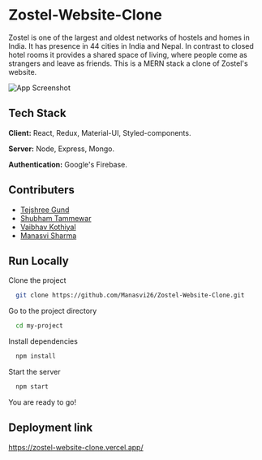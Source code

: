 # Zostel-Website-Clone

Zostel is one of the largest and oldest networks of hostels and homes in India. It has presence in 44 cities in India and Nepal. In contrast to closed hotel rooms it provides a shared space of living, where people come as strangers and leave as friends. This is a MERN stack a clone of Zostel's website.

![App Screenshot](https://www.google.com/url?sa=i&url=https%3A%2F%2Fwww.grabon.in%2Fzostel-coupons%2F&psig=AOvVaw0uFLx4H9bt7oZbz_NbBM_7&ust=1645968303606000&source=images&cd=vfe&ved=0CAsQjRxqFwoTCLit-PS7nfYCFQAAAAAdAAAAABAT)


## Tech Stack

**Client:** React, Redux, Material-UI, Styled-components.

**Server:** Node, Express, Mongo.

**Authentication:** Google's Firebase.


## Contributers

- [Tejshree Gund](https://github.com/tejshreebgund)
- [Shubham Tammewar](https://github.com/shubhamtammewar)
- [Vaibhav Kothiyal](https://github.com/vaibhavkothiyal)
- [Manasvi Sharma](https://github.com/Manasvi26)

## Run Locally

Clone the project

```bash
  git clone https://github.com/Manasvi26/Zostel-Website-Clone.git
```

Go to the project directory

```bash
  cd my-project
```

Install dependencies

```bash
  npm install
```

Start the server

```bash
  npm start
```
You are ready to go!


## Deployment link

https://zostel-website-clone.vercel.app/
